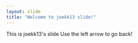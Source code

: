 ```yaml
---
layout: slide
title: "Welcome to joekk13 slide!"
---
```

This is joekk13's slide
Use the left arrow to go back!